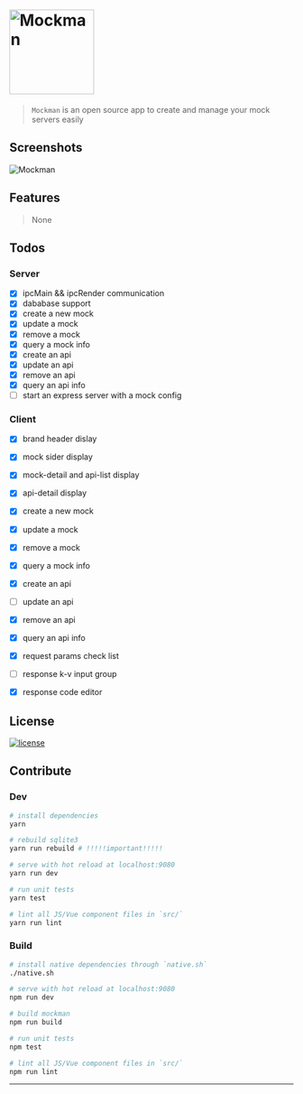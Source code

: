 # <img alt="Mockman" width="150" height="150" src="http://orhcxc3kd.bkt.clouddn.com/256x256.png"/>

> `Mockman` is an open source app to create and manage your  mock servers easily

## Screenshots

![Mockman](http://orhcxc3kd.bkt.clouddn.com/mockman-main.png)

## Features

> None

## Todos

### Server

- [x] ipcMain && ipcRender communication
- [x] dababase support
- [x] create a new mock
- [x] update a mock
- [x] remove a mock
- [x] query a mock info
- [x] create an api
- [x] update an api
- [x] remove an api
- [x] query an api info
- [ ] start an express server with a mock config

### Client

- [x] brand header dislay
- [x] mock sider display
- [x] mock-detail and api-list display
- [x] api-detail display
- [x] create a new mock
- [x] update a mock
- [x] remove a mock
- [x] query a mock info
- [x] create an api
- [ ] update an api
- [x] remove an api
- [x] query an api info
- [x] request params check list
- [ ] response k-v input group
- [x] response code editor



## License

[![license](https://img.shields.io/github/license/lancegin/mockman.svg)]()

## Contribute

### Dev

``` bash
# install dependencies
yarn

# rebuild sqlite3 
yarn run rebuild # !!!!!important!!!!!

# serve with hot reload at localhost:9080
yarn run dev 

# run unit tests
yarn test 

# lint all JS/Vue component files in `src/`
yarn run lint 

```

### Build

``` bash
# install native dependencies through `native.sh`
./native.sh

# serve with hot reload at localhost:9080
npm run dev 

# build mockman
npm run build

# run unit tests
npm test 

# lint all JS/Vue component files in `src/`
npm run lint 

```

---
